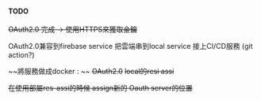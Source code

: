 



#### TODO
~~OAuth2.0 完成 -> 使用HTTPS來獲取金鑰~~

OAuth2.0兼容到firebase service
把雲端串到local service
接上CI/CD服務 (git action?)


~~將服務做成docker : ~~
~~OAuth2.0~~
~~local的resi assi~~

~~在使用部屬res-assi的時候 assign新的 Oauth server的位置~~